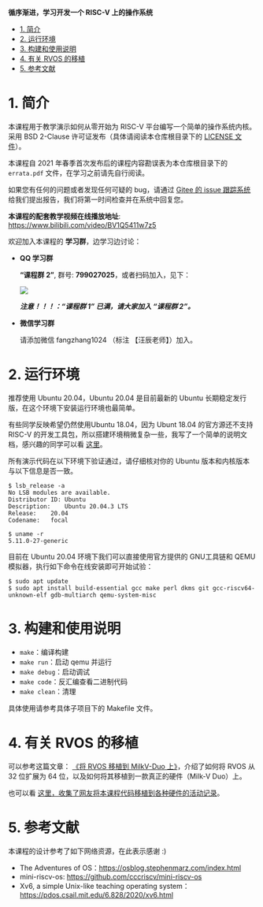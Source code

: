


**循序渐进，学习开发一个 RISC-V 上的操作系统**

<!-- TOC -->

- [1. 简介](#1-简介)
- [2. 运行环境](#2-运行环境)
- [3. 构建和使用说明](#3-构建和使用说明)
- [4. 有关 RVOS 的移植](#4-有关-rvos-的移植)
- [5. 参考文献](#5-参考文献)

<!-- /TOC -->

# 1. 简介

本课程用于教学演示如何从零开始为 RISC-V 平台编写一个简单的操作系统内核。采用 BSD 2-Clause 许可证发布（具体请阅读本仓库根目录下的 [LICENSE 文件](./LICENSE)）。

本课程自 2021 年春季首次发布后的课程内容勘误表为本仓库根目录下的 `errata.pdf` 文件，在学习之前请先自行阅读。

如果您有任何的问题或者发现任何可疑的 bug，请通过 [Gitee 的 issue 跟踪系统](https://gitee.com/unicornx/riscv-operating-system-mooc/issues) 给我们提出报告，我们将第一时间检查并在系统中回复您。

**本课程的配套教学视频在线播放地址**: <https://www.bilibili.com/video/BV1Q5411w7z5>

欢迎加入本课程的 **学习群**，边学习边讨论：

- **QQ 学习群**

  **“课程群 2”**, 群号: **799027025**，或者扫码加入，见下：

  ![](./qq-group-2.png)

  ***注意！！！：“课程群 1” 已满，请大家加入 “课程群 2”。***

- **微信学习群**

  请添加微信 fangzhang1024 （标注 【汪辰老师】）加入。

# 2. 运行环境

推荐使用 Ubuntu 20.04，Ubuntu 20.04 是目前最新的 Ubuntu 长期稳定发行版，在这个环境下安装运行环境也最简单。

有些同学反映希望仍然使用Ubuntu 18.04，因为 Ubunt 18.04 的官方源还不支持 RISC-V 的开发工具包，所以搭建环境稍微复杂一些，我写了一个简单的说明文档，感兴趣的同学可以看 [这里](./howto-run-with-ubuntu1804_zh.md)。

所有演示代码在以下环境下验证通过，请仔细核对你的 Ubuntu 版本和内核版本与以下信息是否一致。

```
$ lsb_release -a
No LSB modules are available.
Distributor ID:	Ubuntu
Description:	Ubuntu 20.04.3 LTS
Release:	20.04
Codename:	focal

$ uname -r
5.11.0-27-generic
```

目前在 Ubuntu 20.04 环境下我们可以直接使用官方提供的 GNU工具链和 QEMU 模拟器，执行如下命令在线安装即可开始试验：

```
$ sudo apt update
$ sudo apt install build-essential gcc make perl dkms git gcc-riscv64-unknown-elf gdb-multiarch qemu-system-misc
```

# 3. 构建和使用说明

- `make`：编译构建
- `make run`：启动 qemu 并运行
- `make debug`：启动调试
- `make code`：反汇编查看二进制代码
- `make clean`：清理

具体使用请参考具体子项目下的 Makefile 文件。

# 4. 有关 RVOS 的移植

可以参考这篇文章： [《将 RVOS 移植到 MilkV-Duo 上》][1]，介绍了如何将 RVOS 从 32 位扩展为 64 位，以及如何将其移植到一款真正的硬件（Milk-V Duo）上。

也可以看 [这里，收集了网友将本课程代码移植到各种硬件的活动记录][2]。 

# 5. 参考文献

本课程的设计参考了如下网络资源，在此表示感谢 :)

- The Adventures of OS：<https://osblog.stephenmarz.com/index.html>
- mini-riscv-os: <https://github.com/cccriscv/mini-riscv-os>
- Xv6, a simple Unix-like teaching operating system：<https://pdos.csail.mit.edu/6.828/2020/xv6.html>


[1]: https://zhuanlan.zhihu.com/p/691697875
[2]: https://gitee.com/unicornx/riscv-operating-system-mooc/issues/I64EEQ
